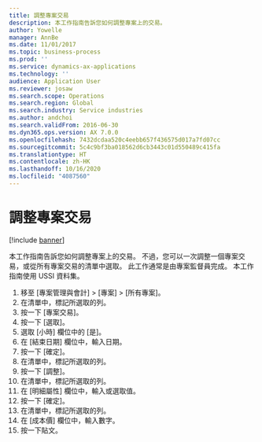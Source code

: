 ```yaml
---
title: 調整專案交易
description: 本工作指南告訴您如何調整專案上的交易。
author: Yowelle
manager: AnnBe
ms.date: 11/01/2017
ms.topic: business-process
ms.prod: ''
ms.service: dynamics-ax-applications
ms.technology: ''
audience: Application User
ms.reviewer: josaw
ms.search.scope: Operations
ms.search.region: Global
ms.search.industry: Service industries
ms.author: andchoi
ms.search.validFrom: 2016-06-30
ms.dyn365.ops.version: AX 7.0.0
ms.openlocfilehash: 7432dcdaa520c4eebb657f436575d017a7fd07cc
ms.sourcegitcommit: 5c4c9bf3ba018562d6cb3443c01d550489c415fa
ms.translationtype: HT
ms.contentlocale: zh-HK
ms.lasthandoff: 10/16/2020
ms.locfileid: "4087560"
---
```

# <a name="adjust-project-transactions"></a>調整專案交易

[!include [banner](../../includes/banner.md)]

本工作指南告訴您如何調整專案上的交易。 不過，您可以一次調整一個專案交易，或從所有專案交易的清單中選取。 此工作通常是由專案監督員完成。 本工作指南使用 USSI 資料集。

1. 移至 [專案管理與會計] > [專案] > [所有專案]。 
2. 在清單中，標記所選取的列。 
3. 按一下 [專案交易]。 
4. 按一下 [選取]。 
5. 選取 [小時] 欄位中的 [是]。 
6. 在 [結束日期] 欄位中，輸入日期。 
7. 按一下 [確定]。 
8. 在清單中，標記所選取的列。 
9. 按一下 [調整]。 
10. 在清單中，標記所選取的列。 
11. 在 [明細屬性] 欄位中，輸入或選取值。 
12. 按一下 [確定]。 
13. 在清單中，標記所選取的列。 
14. 在 [成本價] 欄位中，輸入數字。 
15. 按一下貼文。 
